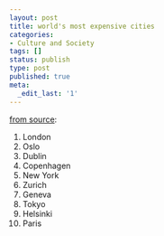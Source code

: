 ```yaml
---
layout: post
title: world's most expensive cities
categories:
- Culture and Society
tags: []
status: publish
type: post
published: true
meta:
  _edit_last: '1'
---
```

[from source](http://www.citymayors.com/economics/expensive_cities2.html):
1. London
2. Oslo
3. Dublin
4. Copenhagen
5. New York
6. Zurich
7. Geneva
8. Tokyo
9. Helsinki
10. Paris
